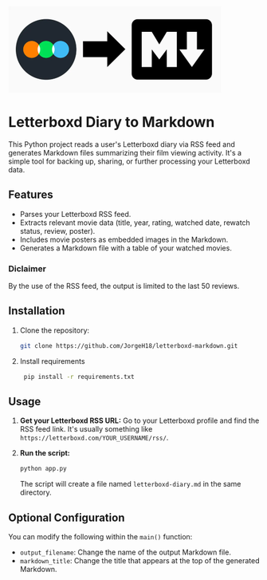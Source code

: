 ![letterboxd-markdown](./img/readme.png)


# Letterboxd Diary to Markdown

This Python project reads a user's Letterboxd diary via RSS feed and generates Markdown files summarizing their film viewing activity. 
It's a simple tool for backing up, sharing, or further processing your Letterboxd data.

## Features

* Parses your Letterboxd RSS feed.
* Extracts relevant movie data (title, year, rating, watched date, rewatch status, review, poster).
* Includes movie posters as embedded images in the Markdown.
* Generates a Markdown file with a table of your watched movies.

### Diclaimer
By the use of the RSS feed, the output is limited to the last 50 reviews.

## Installation

1. Clone the repository:
   ```bash
   git clone https://github.com/JorgeH18/letterboxd-markdown.git
   ```

2. Install requirements
   ```bash
    pip install -r requirements.txt
   ```

## Usage

1.  **Get your Letterboxd RSS URL:** Go to your Letterboxd profile and find the RSS feed link. It's usually something like `https://letterboxd.com/YOUR_USERNAME/rss/`.

2.  **Run the script:**

    ```bash
    python app.py
    ```

    The script will create a file named `letterboxd-diary.md` in the same directory.

## Optional Configuration

You can modify the following within the `main()` function:

*   `output_filename`: Change the name of the output Markdown file.
*   `markdown_title`: Change the title that appears at the top of the generated Markdown.
